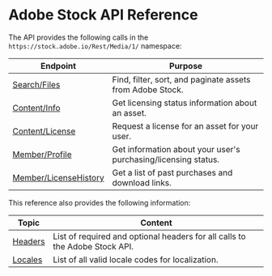 # Adobe Stock API Reference

The API provides the following calls in the `https://stock.adobe.io/Rest/Media/1/` namespace:


| **Endpoint** | **Purpose** |
|----|----|
| [Search/Files](11-search-reference.md) | Find, filter, sort, and paginate assets from Adobe Stock. |
| [Content/Info](12-licensing-reference.md) | Get licensing status information about an asset. |
| [Content/License](12-licensing-reference.md) | Request a license for an asset for your user. |
| [Member/Profile](12-licensing-reference.md) | Get information about your user's purchasing/licensing status. |
| [Member/LicenseHistory](13-license-history.md) | Get a list of past purchases and download links. |

This reference also provides the following information:


| **Topic** | **Content** |
|----|----|
| [Headers](10-headers-for-api-calls.md) | List of required and optional headers for all calls to the Adobe Stock API. |
| [Locales](14-locale-codes.md) | List of all valid locale codes for localization. |

